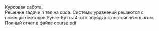 Курсовая работа.<br />
Решение задачи n тел на cuda. Системы уравнений решаются с помощью методов Рунге-Кутты 4-ого порядка с постоянным шагом.<br />
Полный отчет в файле course.pdf
